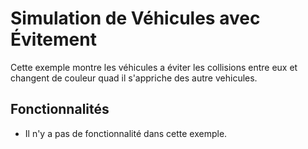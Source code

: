# Simulation de Véhicules avec Évitement

Cette exemple montre les véhicules a éviter les collisions entre eux et changent de couleur quad il s'appriche des autre vehicules.

## Fonctionnalités

- Il n'y a pas de fonctionnalité dans cette exemple.

